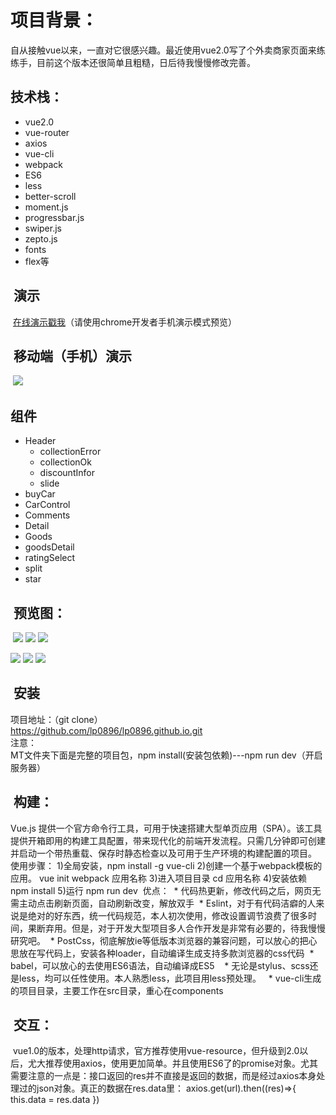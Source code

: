   项目背景：
===
  自从接触vue以来，一直对它很感兴趣。最近使用vue2.0写了个外卖商家页面来练练手，目前这个版本还很简单且粗糙，日后待我慢慢修改完善。

  技术栈：
---
 * vue2.0
 * vue-router
 * axios
 * vue-cli
 * webpack
 * ES6
 * less
 * better-scroll
 * moment.js
 * progressbar.js
 * swiper.js
 * zepto.js
 * fonts
 * flex等

  演示
 ---
  [在线演示戳我](https://lp0896.github.io "点击链接显示")（请使用chrome开发者手机演示模式预览）
  
  移动端（手机）演示
 ---
  ![](https://lp0896.github.io/sm.png)

  组件
---
* Header
  * collectionError
  * collectionOk
  * discountInfor
  * slide
* buyCar
* CarControl
* Comments
* Detail
* Goods
* goodsDetail    
* ratingSelect
* split
* star

  预览图：
 ---
  ![](https://lp0896.github.io/image/01.PNG)          ![](https://lp0896.github.io/image/02.PNG)          ![](https://lp0896.github.io/image/03.PNG)
  
  
  ![](https://lp0896.github.io/image/04.PNG)          ![](https://lp0896.github.io/image/05.PNG)          ![](https://lp0896.github.io/image/06.PNG)

  安装
---
  项目地址：（git clone） <br>
  https://github.com/lp0896/lp0896.github.io.git <br>
  注意：<br>
  MT文件夹下面是完整的项目包，npm install(安装包依赖)---npm run dev（开启服务器）<br>
  
  构建：
---
  Vue.js 提供一个官方命令行工具，可用于快速搭建大型单页应用（SPA）。该工具提供开箱即用的构建工具配置，带来现代化的前端开发流程。只需几分钟即可创建并启动一个带热重载、保存时静态检查以及可用于生产环境的构建配置的项目。
  使用步骤：
  1)全局安装，npm install -g vue-cli
  2)创建一个基于webpack模板的应用。 vue init webpack 应用名称 
  3)进入项目目录 cd 应用名称
  4)安装依赖 npm install
  5)运行 npm run dev
  优点：
  * 代码热更新，修改代码之后，网页无需主动点击刷新页面，自动刷新改变，解放双手
  * Eslint，对于有代码洁癖的人来说是绝对的好东西，统一代码规范，本人初次使用，修改设置调节浪费了很多时间，果断弃用。但是，对于开发大型项目多人合作开发是非常有必要的，待我慢慢研究吧。
  * PostCss，彻底解放ie等低版本浏览器的兼容问题，可以放心的把心思放在写代码上，安装各种loader，自动编译生成支持多款浏览器的css代码
  * babel，可以放心的去使用ES6语法，自动编译成ES5  
  * 无论是stylus、scss还是less，均可以任性使用。本人熟悉less，此项目用less预处理。 
  * vue-cli生成的项目目录，主要工作在src目录，重心在components
  
  交互：
---
  vue1.0的版本，处理http请求，官方推荐使用vue-resource，但升级到2.0以后，尤大推荐使用axios，使用更加简单。并且使用ES6了的promise对象。尤其需要注意的一点是：接口返回的res并不直接是返回的数据，而是经过axios本身处理过的json对象。真正的数据在res.data里：
  axios.get(url).then((res)=>{
    this.data = res.data
  })
